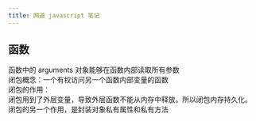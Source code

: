 ```yaml
---
title: 网道 javascript 笔记
---
```

## 函数
函数中的 arguments 对象能够在函数内部读取所有参数\
闭包概念：一个有权访问另一个函数内部变量的函数\
闭包的作用：\
闭包用到了外层变量，导致外层函数不能从内存中释放。所以闭包内存持久化。\
闭包的另一个作用，是封装对象私有属性和私有方法
